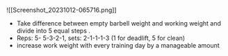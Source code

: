 
![[Screenshot_20231012-065716.png]]
- Take difference between empty barbell weight and working weight and divide into 5 equal steps .
- Reps: 5- 5-3-2-1, sets: 2-1-1-1-3 (1 for deadlift, 5 for clean)
- increase work weight with every training day by a manageable amount
